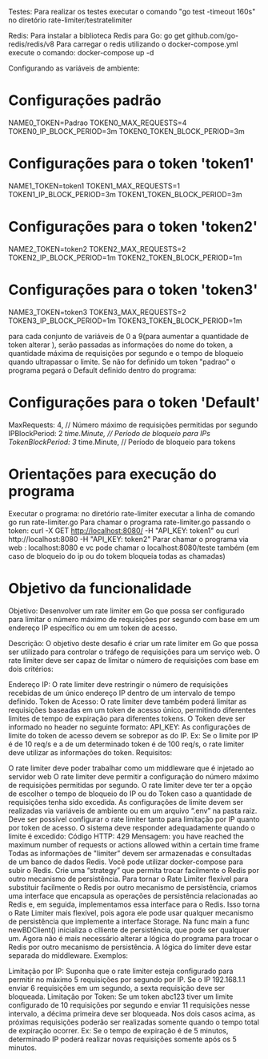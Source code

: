 Testes:
Para realizar os testes executar o comando "go test -timeout 160s" no diretório rate-limiter/testratelimiter

Redis:
Para instalar a biblioteca Redis para Go: go get github.com/go-redis/redis/v8
Para carregar o redis utilizando o docker-compose.yml execute o comando: docker-compose up -d

Configurando as variáveis de ambiente:

# Configurações padrão

NAME0_TOKEN=Padrao
TOKEN0_MAX_REQUESTS=4
TOKEN0_IP_BLOCK_PERIOD=3m
TOKEN0_TOKEN_BLOCK_PERIOD=3m

# Configurações para o token 'token1'

NAME1_TOKEN=token1
TOKEN1_MAX_REQUESTS=1
TOKEN1_IP_BLOCK_PERIOD=3m
TOKEN1_TOKEN_BLOCK_PERIOD=3m

# Configurações para o token 'token2'

NAME2_TOKEN=token2
TOKEN2_MAX_REQUESTS=2
TOKEN2_IP_BLOCK_PERIOD=1m
TOKEN2_TOKEN_BLOCK_PERIOD=1m

# Configurações para o token 'token3'

NAME3_TOKEN=token3
TOKEN3_MAX_REQUESTS=2
TOKEN3_IP_BLOCK_PERIOD=1m
TOKEN3_TOKEN_BLOCK_PERIOD=1m

para cada conjunto de variáveis de 0 a 9(para aumentar a quantidade de token alterar ), serão passadas as informações do nome do token, a quantidade máxima de requisições por segundo e o tempo de bloqueio quando ultrapassar o limite. Se não for definido um token "padrao" o programa pegará o Default definido dentro do programa:

# Configurações para o token 'Default'

  MaxRequests:      4,               // Número máximo de requisições permitidas por segundo
  IPBlockPeriod:    2 *time.Minute, // Período de bloqueio para IPs
  TokenBlockPeriod: 3* time.Minute, // Período de bloqueio para tokens

# Orientações para execução do programa

Executar o programa: no diretório rate-limiter executar a linha de comando go run rate-limiter.go
Para chamar o programa rate-limiter.go passando o token: curl -X GET <http://localhost:8080/> -H "API_KEY: token1" ou curl http://localhost:8080 -H "API_KEY: token2"
Parar chamar o programa via web : localhost:8080 e vc pode chamar o localhost:8080/teste também (em caso de bloqueio do ip ou do tokem bloqueia todas as chamadas)

# Objetivo da funcionalidade

Objetivo: Desenvolver um rate limiter em Go que possa ser configurado para limitar o número máximo de requisições por segundo com base em um endereço IP específico ou em um token de acesso.

Descrição: O objetivo deste desafio é criar um rate limiter em Go que possa ser utilizado para controlar o tráfego de requisições para um serviço web. O rate limiter deve ser capaz de limitar o número de requisições com base em dois critérios:

Endereço IP: O rate limiter deve restringir o número de requisições recebidas de um único endereço IP dentro de um intervalo de tempo definido.
Token de Acesso: O rate limiter deve também poderá limitar as requisições baseadas em um token de acesso único, permitindo diferentes limites de tempo de expiração para diferentes tokens. O Token deve ser informado no header no seguinte formato:
API_KEY: <TOKEN>
As configurações de limite do token de acesso devem se sobrepor as do IP. Ex: Se o limite por IP é de 10 req/s e a de um determinado token é de 100 req/s, o rate limiter deve utilizar as informações do token.
Requisitos:

O rate limiter deve poder trabalhar como um middleware que é injetado ao servidor web
O rate limiter deve permitir a configuração do número máximo de requisições permitidas por segundo.
O rate limiter deve ter ter a opção de escolher o tempo de bloqueio do IP ou do Token caso a quantidade de requisições tenha sido excedida.
As configurações de limite devem ser realizadas via variáveis de ambiente ou em um arquivo “.env” na pasta raiz.
Deve ser possível configurar o rate limiter tanto para limitação por IP quanto por token de acesso.
O sistema deve responder adequadamente quando o limite é excedido:
Código HTTP: 429
Mensagem: you have reached the maximum number of requests or actions allowed within a certain time frame
Todas as informações de "limiter” devem ser armazenadas e consultadas de um banco de dados Redis. Você pode utilizar docker-compose para subir o Redis.
Crie uma “strategy” que permita trocar facilmente o Redis por outro mecanismo de persistência.
Para tornar o Rate Limiter flexível para substituir facilmente o Redis por outro mecanismo de persistência, criamos uma interface que encapsula as operações de persistência relacionadas ao Redis e, em seguida, implementamos essa interface para o Redis. Isso torna o Rate Limiter mais flexível, pois agora ele pode usar qualquer mecanismo de persistência que implemente a interface Storage. Na func main a func newBDClient() inicializa o clliente de persistência, que pode ser qualquer um. Agora não é mais necessário alterar a lógica do programa para trocar o Redis por outro mecanismo de persistência.
A lógica do limiter deve estar separada do middleware.
Exemplos:

Limitação por IP: Suponha que o rate limiter esteja configurado para permitir no máximo 5 requisições por segundo por IP. Se o IP 192.168.1.1 enviar 6 requisições em um segundo, a sexta requisição deve ser bloqueada.
Limitação por Token: Se um token abc123 tiver um limite configurado de 10 requisições por segundo e enviar 11 requisições nesse intervalo, a décima primeira deve ser bloqueada.
Nos dois casos acima, as próximas requisições poderão ser realizadas somente quando o tempo total de expiração ocorrer. Ex: Se o tempo de expiração é de 5 minutos, determinado IP poderá realizar novas requisições somente após os 5 minutos.
